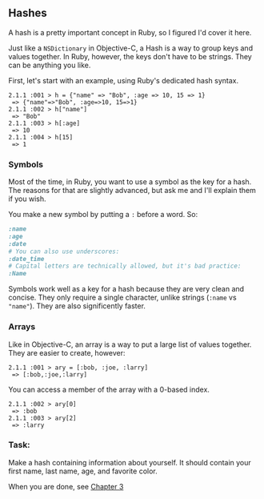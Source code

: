 Hashes
------

A hash is a pretty important concept in Ruby, so I figured I'd cover it here.

Just like a ```NSDictionary``` in Objective-C, a Hash is a way to group keys and values together.
In Ruby, however, the keys don't have to be strings.
They can be anything you like.

First, let's start with an example, using Ruby's dedicated hash syntax.
```
2.1.1 :001 > h = {"name" => "Bob", :age => 10, 15 => 1}
 => {"name"=>"Bob", :age=>10, 15=>1}
2.1.1 :002 > h["name"]
 => "Bob"
2.1.1 :003 > h[:age]
 => 10
2.1.1 :004 > h[15]
 => 1
```

### Symbols

Most of the time, in Ruby, you want to use a symbol as the key for a hash.
The reasons for that are slightly advanced, but ask me and I'll explain them if you wish.

You make a new symbol by putting a ```:``` before a word. So:
```ruby
:name
:age
:date
# You can also use underscores:
:date_time
# Capital letters are technically allowed, but it's bad practice:
:Name
```

Symbols work well as a key for a hash because they are very clean and concise.
They only require a single character, unlike strings (```:name``` vs ```"name"```).
They are also significently faster.

### Arrays

Like in Objective-C, an array is a way to put a large list of values together.
They are easier to create, however:

```
2.1.1 :001 > ary = [:bob, :joe, :larry]
 => [:bob,:joe,:larry]
```

You can access a member of the array with a 0-based index.

```
2.1.1 :002 > ary[0]
 => :bob
2.1.1 :003 > ary[2]
 => :larry
```

### Task:

Make a hash containing information about yourself. It should contain your first name, last name, age, and favorite color.

When you are done, see [Chapter 3](../chapter_3/main.md)

